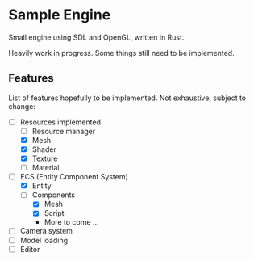 # Sample Engine
Small engine using SDL and OpenGL, written in Rust.

Heavily work in progress. Some things still need to be implemented.

## Features
List of features hopefully to be implemented.
Not exhaustive, subject to change:
- [ ] Resources implemented
    - [ ] Resource manager
    - [x] Mesh
    - [x] Shader
    - [x] Texture
    - [ ] Material
- [ ] ECS (Entity Component System)
    - [x] Entity
    - [ ] Components
        - [x] Mesh
        - [x] Script
        - More to come ...
- [ ] Camera system
- [ ] Model loading
- [ ] Editor